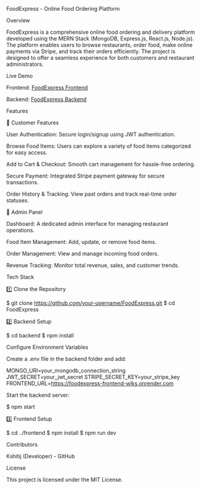 FoodExpress - Online Food Ordering Platform

Overview

FoodExpress is a comprehensive online food ordering and delivery platform developed using the MERN Stack (MongoDB, Express.js, React.js, Node.js). The platform enables users to browse restaurants, order food, make online payments via Stripe, and track their orders efficiently. The project is designed to offer a seamless experience for both customers and restaurant administrators.

Live Demo

Frontend: [FoodExpress Frontend](https://foodexpress-frontend-wlks.onrender.com/)

Backend: [FoodExpress Backend](https://foodexpress-ztha.onrender.com/)

Features

🔹 Customer Features

User Authentication: Secure login/signup using JWT authentication.

Browse Food Items: Users can explore a variety of food items categorized for easy access.

Add to Cart & Checkout: Smooth cart management for hassle-free ordering.

Secure Payment: Integrated Stripe payment gateway for secure transactions.

Order History & Tracking: View past orders and track real-time order statuses.

🔹 Admin Panel

Dashboard: A dedicated admin interface for managing restaurant operations.

Food Item Management: Add, update, or remove food items.

Order Management: View and manage incoming food orders.

Revenue Tracking: Monitor total revenue, sales, and customer trends.

Tech Stack



1️⃣ Clone the Repository

$ git clone https://github.com/your-username/FoodExpress.git
$ cd FoodExpress

2️⃣ Backend Setup

$ cd backend
$ npm install

Configure Environment Variables

Create a .env file in the backend folder and add:

MONGO_URI=your_mongodb_connection_string
JWT_SECRET=your_jwt_secret
STRIPE_SECRET_KEY=your_stripe_key
FRONTEND_URL=https://foodexpress-frontend-wlks.onrender.com

Start the backend server:

$ npm start

3️⃣ Frontend Setup

$ cd ../frontend
$ npm install
$ npm run dev


Contributors

Kshitij (Developer) - GitHub

License

This project is licensed under the MIT License.
